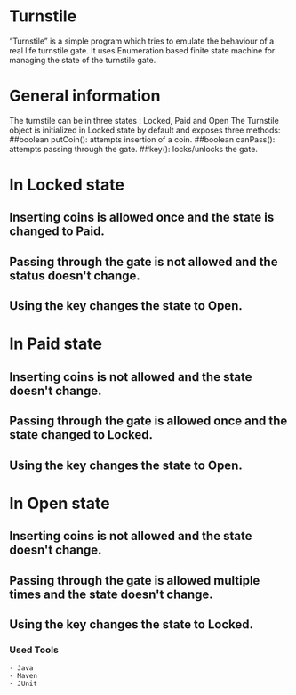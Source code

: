 # Turnstile

“Turnstile” is a simple program which tries to emulate the behaviour of a real life turnstile gate. It uses Enumeration based finite state machine for managing the state of the turnstile gate.

# General information

The turnstile can be in three states : Locked, Paid and Open
The Turnstile object is initialized in Locked state by default and exposes three methods: 
##boolean putCoin(): attempts insertion of a coin.
##boolean canPass(): attempts passing through the gate.
##key(): locks/unlocks the gate.


# In Locked state

## Inserting coins is allowed once and the state is changed to Paid.
## Passing through the gate is not allowed and the status doesn't change.
## Using the key changes the state to Open.

# In Paid state

## Inserting coins is not allowed and the state doesn't change.
## Passing through the gate is allowed once and the state changed to Locked.
## Using the key changes the state to Open.


# In Open state

## Inserting coins is not allowed and the state doesn't change.
## Passing through the gate is allowed multiple times and the state doesn't change.
## Using the key changes the state to Locked.


  
### Used Tools
```
- Java
- Maven
- JUnit
```